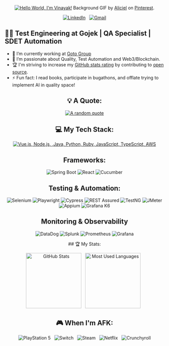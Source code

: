 <div align="center">

[![Hello World, I'm Vinayak!](header.gif)](https://github.com/vinayakkaladhar)
Background GIF by [Aliciel](https://www.pinterest.com/pin/5277724550564022/) on [Pinterest](https://www.pinterest.com/).

[![LinkedIn](https://skillicons.dev/icons?i=linkedin)](https://www.linkedin.com/in/vinayak-kaladhar-38064657/) &nbsp;
[![Gmail](https://skillicons.dev/icons?i=gmail)](mailto:vinayak.kaladhar@gmail.com?subject=Hello%20Vinayak,%20From%20Github)

</div>

  <h2>👨‍💻 Test Engineering at Gojek | QA Specialist | SDET Automation</h2>

- 🔭 I’m currently working at [Goto Group](https://www.linkedin.com/company/gotogroup/)
- 🌱 I’m passionate about Quality, Test Automation and Web3/Blockchain.
- 🏆 I'm striving to increase my [GitHub stats rating](#🏆-my-stats) by contributing to [open source](https://opensource.com/resources/what-open-source).
- ⚡ Fun fact: I read books, participate in bugathons, and offlate trying to implement AI in quality space!

<div align="center">

## 💡 A Quote:

[![A random quote](https://quotes-github-readme.vercel.app/api?type=horizontal&theme=dark)](https://github.com/piyushsuthar/github-readme-quotes)

## 💻 My Tech Stack:

[![Vue.js, Node.js, ,Java, Python, Ruby, JavaScript, TypeScript, AWS](https://skillicons.dev/icons?i=vue,nodejs,java,python,ruby,js,ts,aws)](https://skillicons.dev)

## Frameworks:
<p>
  <img src="https://img.shields.io/badge/Spring_Boot-6DB33F?style=for-the-badge&logo=spring-boot&logoColor=white" alt="Spring Boot" />
  <img src="https://img.shields.io/badge/React-20232A?style=for-the-badge&logo=react&logoColor=61DAFB" alt="React" />
  <img src="https://img.shields.io/badge/Cucumber-23D96C?style=for-the-badge&logo=cucumber&logoColor=white" alt="Cucumber" />
</p>

## Testing & Automation:
<p>
  <img src="https://img.shields.io/badge/Selenium-43B02A?style=for-the-badge&logo=selenium&logoColor=white" alt="Selenium" />
  <img src="https://img.shields.io/badge/Playwright-2EAD33?style=for-the-badge&logo=playwright&logoColor=white" alt="Playwright">
  <img src="https://img.shields.io/badge/Cypress-17202C?style=for-the-badge&logo=cypress&logoColor=white" alt="Cypress" />
  <img src="https://img.shields.io/badge/REST_Assured-008FC7?style=for-the-badge&logo=java&logoColor=white" alt="REST Assured" />
  <img src="https://img.shields.io/badge/TestNG-007396?style=for-the-badge&logo=java&logoColor=white" alt="TestNG" />
  <img src="https://img.shields.io/badge/JMeter-D22128?style=for-the-badge&logo=apache&logoColor=white" alt="JMeter" />
  <img src="https://img.shields.io/badge/Appium-4727A0?style=for-the-badge&logo=appium&logoColor=white" alt="Appium">
  <img src="https://img.shields.io/badge/Grafana%20K6-7D64FF?style=for-the-badge&logo=k6&logoColor=white" alt="Grafana K6">
</p>

## Monitoring & Observability
<p>
  <img src="https://img.shields.io/badge/DataDog-632CA6?style=for-the-badge&logo=datadog&logoColor=white" alt="DataDog" />
  <img src="https://img.shields.io/badge/Splunk-000000?style=for-the-badge&logo=splunk&logoColor=white" alt="Splunk" />
  <img src="https://img.shields.io/badge/Prometheus-E6522C?style=for-the-badge&logo=prometheus&logoColor=white" alt="Prometheus" />
  <img src="https://img.shields.io/badge/Grafana-F46800?style=for-the-badge&logo=grafana&logoColor=white" alt="Grafana" />
</p>
## 🏆 My Stats:

<p>
    <img height=175 alt="GitHub Stats" src="https://github-readme-stats.vercel.app/api?username=vinayakkaladhar&show_icons=true&count_private=true&theme=dark" />&nbsp;&nbsp;
    <img height=175 alt="Most Used Languages" src="https://github-readme-stats.vercel.app/api/top-langs/?username=vinayakkaladhar&layout=compact&theme=dark" />&nbsp;&nbsp;
</p>

## 🎮 When I'm AFK:

![PlayStation 5](https://img.shields.io/badge/Playstation%205-003791?style=for-the-badge&logo=playstation-5&logoColor=white) &nbsp;
![Switch](https://img.shields.io/badge/Switch-E60012?style=for-the-badge&logo=nintendo-switch&logoColor=white) &nbsp;
![Steam](https://img.shields.io/badge/steam-%23000000.svg?style=for-the-badge&logo=steam&logoColor=white) &nbsp;
![Netflix](https://img.shields.io/badge/Netflix-E50914?style=for-the-badge&logo=netflix&logoColor=white) &nbsp;
![Crunchyroll](https://img.shields.io/badge/Crunchyroll-F47521?style=for-the-badge&logo=crunchyroll&logoColor=white)

</div>
